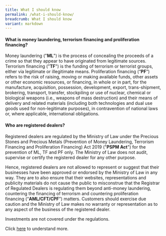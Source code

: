 ```yaml
---
title: What I should know
permalink: /what-i-should-know/
breadcrumb: What I should know
variant: markdown
---
```

#### What is money laundering, terrorism financing and proliferation financing?
Money laundering ("**ML**") is the process of concealing the proceeds of a crime so that they appear to have originated from legitimate sources. Terrorism financing ("**TF**") is the funding of terrorism or terrorist groups, either via legitimate or illegitimate means. Proliferation financing (“**PF**”) refers to the risk of raising, moving or making available funds, other assets or other economic resources, or financing, in whole or in part, for the manufacture, acquisition, possession, development, export, trans-shipment, brokering, transport, transfer, stockpiling or use of nuclear, chemical or biological weapons (i.e., weapons of mass destruction) and their means of delivery and related materials (including both technologies and dual use goods used for non-legitimate purposes), in contravention of national laws or, where applicable, international obligations.

#### Who are registered dealers?
Registered dealers are regulated by the Ministry of Law under the Precious Stones and Precious Metals (Prevention of Money Laundering, Terrorism Financing and Proliferation Financing) Act 2019 ("**PSPM Act**") for the prevention of ML, TF and PF only. The Ministry of Law does not audit, supervise or certify the registered dealer for any other purpose. 

Hence, registered dealers are not allowed to represent or suggest that their businesses have been approved or endorsed by the Ministry of Law in any way. They are to also ensure that their websites, representations and publicity materials do not cause the public to misconstrue that the Registrar of Regulated Dealers is regulating them beyond anti-money laundering, countering the financing of terrorism and countering proliferation financing (“**AML/CFT/CPF**”) matters. Customers should exercise due caution and the Ministry of Law makes no warranty or representation as to any aspect of the business of the registered dealer. 

Investments are not covered under the regulations. 

Click [here](/regulation-coverage/) to understand more.